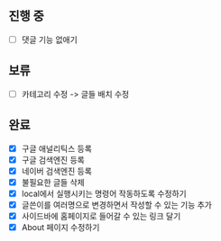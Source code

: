 ## 진행 중
- [ ] 댓글 기능 없애기

## 보류
- [ ] 카테고리 수정 -> 글들 배치 수정

## 완료
- [x] 구글 애널리틱스 등록
- [x] 구글 검색엔진 등록
- [x] 네이버 검색엔진 등록
- [x] 불필요한 글들 삭제
- [x] local에서 실행시키는 명령어 작동하도록 수정하기
- [x] 글쓴이를 여러명으로 변경하면서 작성할 수 있는 기능 추가
- [x] 사이드바에 홈페이지로 들어갈 수 있는 링크 달기
- [x] About 페이지 수정하기